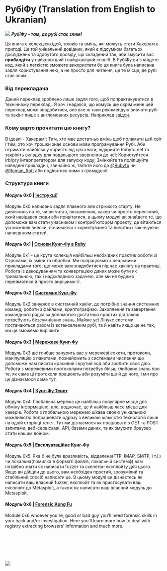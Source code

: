 # РубіФу (Translation from English to Ukranian)


![](images/other/rubyfu.png)
***РубіФу - там, де рубі стає злим!***


Ця книга є колекцією ідей, трюків та вмінь, які можуть стати Хакерам в пригоді. Це той унікальний довідник, який є підсумком багатьох досліджень та здобутого досвіду, що складений так, аби змусити вас **прибалдіти** у найкоротший і найцікавіший спосіб. В РубіФу ви знайдете код, який з легкістю зможете використати бо ця книга була написана задля користування нею, а не просто для читання, це те місце, де рубі стає злим.


### Від перекладача
Даний переклад зроблено лише задля того, щоб попрактикуватися в технічному перекладі. Я хоч і надіюся, що комусь ще окрім мене цей переклад може знадобитися, але все ж таки рекомендую вивчати рубі та хакінг лише з англомовних ресурсів. Наприклад  [звідси](https://www.gitbook.com/book/rubyfu/rubyfu/details).

### Кому варто прочитати цю книгу?
В ідеалі - Хакерам!; Тим, хто має достатньо вмінь щоб поламати цей світ і тим, хто хоч трошки знає основи мови програмування Рубі. Аби отримати найбільшу користь від цієї книги, відкрийте Rubyfu.net та закріпіть вкладку для подальшого звернення до неї; Користуйтеся irb/pry інтерпретатором для запуску коду; Змінюйте та поліпшуйте наведені приклади і, звичайно ж, твітьте його до [@Rubyfu][7] чи [@Roman_Rott][8] аби поділитися ними з громадою! 


### Структура книги
#### Модуль 0x0 | [Інструкції][0]
Модуль 0x0 написано задля плавного але стрімкого старту. Не дивлячись на те, чи ви читач, письменник, хакер чи просто пересічний, який навідався сюди аби привітатися, в цьому модулі ви знайдете те, що допоможе вам стати учасником і контриб'ютором проекту, де вітаються усі можливі внески, починаючи з коректування та вичитки і закінчуючи написанням статей. 


#### Модуль 0x1 | [Основи Кунг-Фу в Ruby][1]
Модуль 0x1 - це крута колекція найбільш необхідних практик роботи зі Строками, їх зміни та обробки. Ми попрацюємо з реальними прикладами того, що може вам знадобитися під час хакінгу на практиці. Робота із декодуванням та конвертацією даних може бути як тривіальною, так і надскладною задачею, але ми не будемо перейматися й просто вирішимо її. 

#### Модуль 0x2 | [Системне Кунг-Фу][2]
Модуль 0x2 занурює в системний хакінг, де потрібне знання системних команд, роботи з файлами, криптографією. Захоплення та завертання командного рядка за допомогою достатньо простих дій також потребують безсумнівних знань. Майже усі Лінукс системи постачаються разом із встановленим рубі, та й навіть якщо це не так, ми це зможемо вирішити.

#### Модуль 0x3 | [Мережеве Кунг-Фу][3]
Модуль 0x3 ще глибше занурить вас у мережеві сокети, протоколи, маніпуляцію з пакетами, познайомить з системами числення що допоможе нам писати красивий і крутий код аби зробити своє діло. Робота з мережевими протоколами потребує більш глибоких знань про те, як саме ці протоколи працюють аби розуміти що й до чого, і ми про це дізнаємося саме тут.


#### Модуль 0x4 | [Кунг-Фу Тенет][4]
Модуль 0x4. Глобальна мережа це найбільш популярне місце для обміну інформацією, але, водночас, це й найбільш ласе місце для хакерів. Робота з глобальною мережею цікава своєю унікальною можливістю попрацювати одразу з великою кількістю технологій лише на одній сторінці тенет. Тут ми дізнаємося як працювати з GET та  POST запитами, веб-сервісами, API, базами даних, та як змусити браузер стати нашим воїном.


#### Модуль 0x5 | [Експлуатаційне Кунг-Фу][5]
Модуль 0x5. Яка б не була вразливість, віддалена(FTP, IMAP, SMTP, і т.і.) чи локальна(помилка в форматі файлів, локальній системф) вам потрібно знати як написати fuzzer та  скелетон експлойту для цього. Якщо ви дійщли до цього, вам необхіден простий, зрозумілий та стабільний спосіб написати це. В цьому модулі ви дізнаєтесь як написати ваш власний fuzzer, експлойт та як пристосувати ваш експлойт до Metasploit, а також як написати ваш власний модуль до Metasploit.


#### Модуль 0x6 | [Forensic Kung Fu][6]
Module 0x6 whoever you're, good or bad guy you'll need forensic skills in your hack and/or investigation. Here you'll learn more how to deal with registry extracting browsers' information and much more.


<br><br><br>
![](https://i.creativecommons.org/l/by-nc-sa/4.0/88x31.png)
---
[0]: README.md
[1]: module_0x1__basic_ruby_kung_fu/README.md
[2]: module_0x2__system_kung_fu/README.md
[3]: module_0x3__network_kung_fu/README.md
[4]: module_0x4__web_kung_fu/README.md
[5]: module_0x5__exploitation_kung_fu/README.md
[6]: module_0x6__forensic/README.md
[7]: https://twitter.com/rubyfu
[8]: https://twitter.com/Roman_Rott
